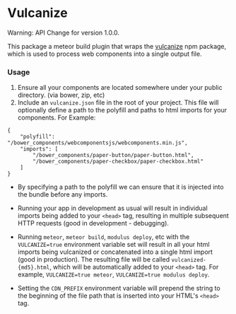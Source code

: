 Vulcanize
==============================================================================
Warning: API Change for version 1.0.0.

This package a meteor build plugin that wraps the [vulcanize](https://www.npmjs.com/package/vulcanize) npm package, which is used to process web components into a single output file.

### Usage
1. Ensure all your components are located somewhere under your public directory. (via bower, zip, etc)
2. Include an `vulcanize.json` file in the root of your project.  This file will optionally define a path to the polyfill and paths to html imports for your components.  For Example:

````
{
    "polyfill": "/bower_components/webcomponentsjs/webcomponents.min.js",
    "imports": [
        "/bower_components/paper-button/paper-button.html",
        "/bower_components/paper-checkbox/paper-checkbox.html"
    ]
}
````
- By specifying a path to the polyfill we can ensure that it is injected into the bundle before any imports.

- Running your app in development as usual will result in individual imports being added to your `<head>` tag, resulting in multiple subsequent HTTP requests (good in development - debugging).

- Running `meteor`, `meteor build`, `modulus deploy`, etc with the `VULCANIZE=true` environment variable set will result in all your html imports being vulcanized or concatenated into a single html import (good in production).  The resulting file will be called `vulcanized-{md5}.html`, which will be automatically added to your `<head>` tag.  For example, `VULCANIZE=true meteor`, `VULCANIZE=true modulus deploy`.

- Setting the `CDN_PREFIX` environment variable will prepend the string to the beginning of the file path that is inserted into your HTML's `<head>` tag.
